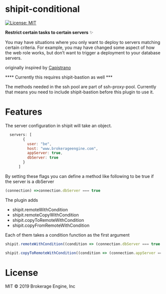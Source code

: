 # shipit-conditional

[![License: MIT](https://img.shields.io/badge/License-MIT-blue.svg)](https://opensource.org/licenses/MIT)

**Restrict certain tasks to certain servers** ✨

You may have situations where you only want to deploy to servers matching certain criteria. 
For example, you may have changed some aspect of how the web role works, but don’t want to trigger a deployment to your database servers.

originally inspired by [Capistrano](https://capistranorb.com/documentation/advanced-features/role-filtering/)

**** Currently this requires shipit-bastion as well ***

The methods needed in the ssh pool are part of ssh-proxy-pool. Currently that means you need to include shipit-bastion before this plugin to use it.

# Features

The server configuration in shipit will take an object.

```js
  servers: [
        {
          user: "be",
          host: "www.brokerageengine.com",
          appServer: true,
          dbServer: true
        }
      ]
```

By setting these flags you can define a method like following to be true if the server is a dbServer

```js
(connection) =>connection.dbServer === true
```

The plugin adds 

* shipit.remoteWithCondition
* shipit.remoteCopyWithCondition
* shipit.copyToRemoteWithCondition
* shipit.copyFromRemoteWithCondition 

Each of them takes a condition function as the first argument

```js
shipit.remoteWithCondition((condition => (connection.dbServer === true ), "pwd"))
```
```js
shipit.copyToRemoteWithCondition((condition => (connection.appServer === true ), "/tmp/local.txt", "/tmp/remote.txt"))
```

# License

MIT © 2019 Brokerage Engine, Inc
